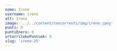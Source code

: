 ```yaml
---
nome: Irene
username: irene
alt: Irene
image: '../../content/concorrenti/img/irene.jpeg'
punti: 0
puntiEnero: 0
urtarrilekoPuntuak: 0
slug: 'irene-25'
---
```

